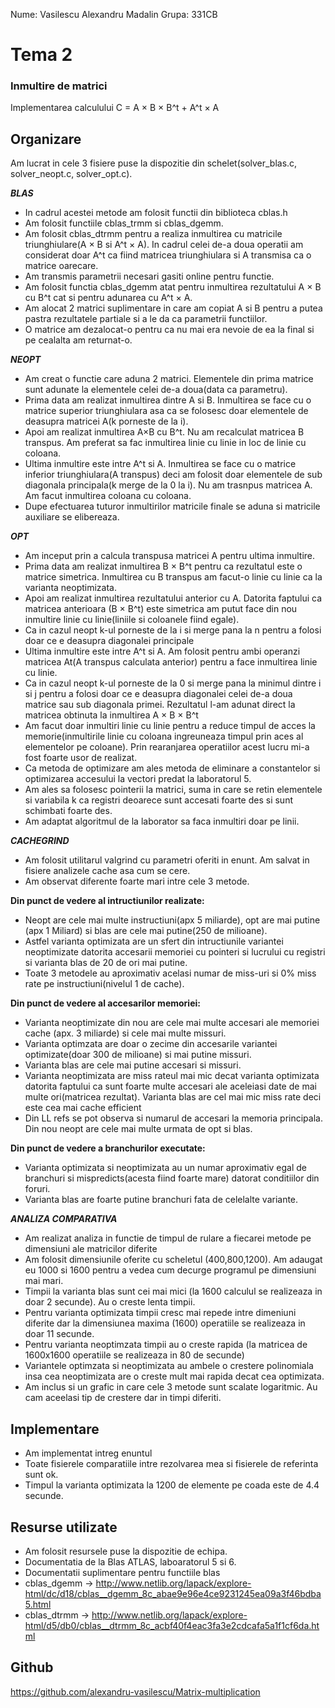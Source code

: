Nume: Vasilescu Alexandru Madalin
Grupa: 331CB

# Tema 2
### Inmultire de matrici 
Implementarea calculului C = A × B × B^t + A^t × A

Organizare
-
Am lucrat in cele 3 fisiere puse la dispozitie din schelet(solver_blas.c, solver_neopt.c, solver_opt.c).

***BLAS***
* In cadrul acestei metode am folosit functii din biblioteca cblas.h
* Am folosit functiile cblas_trmm si cblas_dgemm.
* Am folosit cblas_dtrmm pentru a realiza inmultirea cu matricile triunghiulare(A × B si A^t × A). In cadrul celei de-a doua operatii am considerat doar A^t ca fiind matricea triunghiulara si A transmisa ca o matrice oarecare. 
* Am transmis parametrii necesari gasiti online pentru functie.
* Am folosit functia cblas_dgemm atat pentru inmultirea rezultatului A × B cu B^t cat si pentru adunarea cu A^t × A. 
* Am alocat 2 matrici suplimentare in care am copiat A si B pentru a putea pastra rezultatele partiale si a le da ca parametrii functiilor.
* O matrice am dezalocat-o pentru ca nu mai era nevoie de ea la final si pe cealalta am returnat-o.

***NEOPT***
* Am creat o functie care aduna 2 matrici. Elementele din prima matrice sunt adunate la elementele celei de-a doua(data ca parametru).
* Prima data am realizat inmultirea dintre A si B. Inmultirea se face cu o matrice superior triunghiulara asa ca se folosesc doar elementele de deasupra matricei A(k porneste de la i).
* Apoi am realizat inmultirea A×B cu B^t. Nu am recalculat matricea B transpus. Am preferat sa fac inmultirea linie cu linie in loc de linie cu coloana.
* Ultima inmultire este intre A^t si A. Inmultirea se face cu o matrice inferior triunghiulara(A transpus) deci am folosit doar elementele de sub diagonala principala(k merge de la 0 la i). Nu am trasnpus matricea A. Am facut inmultirea coloana cu coloana.
* Dupe efectuarea tuturor inmultirilor matricile finale se aduna si matricile auxiliare se elibereaza.

***OPT***   
* Am inceput prin a calcula transpusa matricei A pentru ultima inmultire.
* Prima data am realizat inmultirea B × B^t pentru ca rezultatul este o matrice simetrica. Inmultirea cu B transpus am facut-o linie cu linie ca la varianta neoptimizata.
* Apoi am realizat inmultirea rezultatului anterior cu A. Datorita faptului ca matricea anterioara (B × B^t) este simetrica am putut face din nou inmultire linie cu linie(liniile si coloanele fiind egale). 
* Ca in cazul neopt k-ul porneste de la i si merge pana la n pentru a folosi doar ce e deasupra diagonalei principale
* Ultima inmultire este intre A^t si A. Am folosit pentru ambi operanzi matricea At(A transpus calculata anterior) pentru a face inmultirea linie cu linie. 
* Ca in cazul neopt k-ul porneste de la 0 si merge pana la minimul dintre i si j pentru a folosi doar ce e deasupra diagonalei celei de-a doua matrice sau sub diagonala primei. Rezultatul l-am adunat direct la matricea obtinuta la inmultirea A × B × B^t
* Am facut doar inmultiri linie cu linie pentru a reduce timpul de acces la memorie(inmultirile linie cu coloana ingreuneaza timpul prin aces al elementelor pe coloane). Prin rearanjarea operatiilor acest lucru mi-a fost foarte usor de realizat.
* Ca metoda de optimizare am ales metoda de eliminare a constantelor si optimizarea accesului la vectori predat la laboratorul 5.
* Am ales sa folosesc pointerii la matrici, suma in care se retin elementele si variabila k ca registri deoarece sunt accesati foarte des si sunt schimbati foarte des.
* Am adaptat algoritmul de la laborator sa faca inmultiri doar pe linii.

***CACHEGRIND***
* Am folosit utilitarul valgrind cu parametri oferiti in enunt. Am salvat in fisiere analizele cache asa cum se cere.
* Am observat diferente foarte mari intre cele 3 metode.

**Din punct de vedere al intructiunilor realizate:**
* Neopt are cele mai multe instructiuni(apx 5 miliarde), opt are mai putine (apx 1 Miliard) si blas are cele mai putine(250 de milioane).
* Astfel varianta optimizata are un sfert din intructiunile variantei neoptimizate datorita accesarii memoriei cu pointeri si lucrului cu registri si varianta blas de 20 de ori mai putine.
* Toate 3 metodele au aproximativ acelasi numar de miss-uri si 0% miss rate pe instructiuni(nivelul 1 de cache).

**Din punct de vedere al accesarilor memoriei:**
* Varianta neoptimizate din nou are cele mai multe accesari ale memoriei cache (apx. 3 miliarde) si cele mai multe missuri.
* Varianta optimzata are doar o zecime din accesarile variantei optimizate(doar 300 de milioane) si mai putine missuri.
* Varianta blas are cele mai putine accesari si missuri.
* Varianta neoptimizata are miss rateul mai mic decat varianta optimizata datorita faptului ca sunt foarte multe accesari ale aceleiasi date de mai multe ori(matricea rezultat). Varianta blas are cel mai mic miss rate deci este cea mai cache efficient
* Din LL refs se pot observa si numarul de accesari la memoria principala. Din nou neopt are cele mai multe urmata de opt si blas.

**Din punct de vedere a branchurilor executate:**
* Varianta optimizata si neoptimizata au un numar aproximativ egal de branchuri si mispredicts(acesta fiind foarte mare) datorat conditiilor din foruri.
* Varianta blas are foarte putine branchuri fata de celelalte variante.

***ANALIZA COMPARATIVA***
* Am realizat analiza in functie de timpul de rulare a fiecarei metode pe dimensiuni ale matricilor diferite
* Am folosit dimensiunile oferite cu scheletul (400,800,1200). Am adaugat eu 1000 si 1600 pentru a vedea cum decurge programul pe dimensiuni mai mari.
* Timpii la varianta blas sunt cei mai mici (la 1600 calculul se realizeaza in doar 2 secunde). Au o creste lenta timpii.
* Pentru varianta optimizata timpii cresc mai repede intre dimeniuni diferite dar la dimensiunea maxima (1600) operatiile se realizeaza in doar 11 secunde.
* Pentru varianta neoptimzata timpii au o creste rapida (la matricea de 1600x1600 operatiile se realizeaza in 80 de secunde) 
* Variantele optimzata si neoptimizata au ambele o crestere polinomiala insa cea neoptimizata are o creste mult mai rapida decat cea optimizata.
* Am inclus si un grafic in care cele 3 metode sunt scalate logaritmic. Au cam aceelasi tip de crestere dar in timpi diferiti.

Implementare
-

* Am implementat intreg enuntul
* Toate fisierele comparatiile intre rezolvarea mea si fisierele de referinta sunt ok. 
* Timpul la varianta optimizata la 1200 de elemente pe coada este de 4.4 secunde.

Resurse utilizate
-

* Am folosit resursele puse la dispozitie de echipa.
* Documentatia de la Blas ATLAS, laboaratorul 5 si 6.
* Documentatii suplimentare pentru functiile blas
* cblas_dgemm -> http://www.netlib.org/lapack/explore-html/dc/d18/cblas__dgemm_8c_abae9e96e4ce9231245ea09a3f46bdba5.html
* cblas_dtrmm -> http://www.netlib.org/lapack/explore-html/d5/db0/cblas__dtrmm_8c_acbf40f4eac3fa3e2cdcafa5a1f1cf6da.html

Github
-
https://github.com/alexandru-vasilescu/Matrix-multiplication
